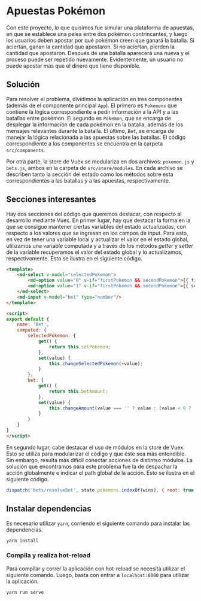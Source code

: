 # Apuestas Pokémon

Con este proyecto, lo que quisimos fue simular una plataforma de apuestas, en que se establece una pelea entre dos pokémon contrincantes, y luego los usuarios deben apostar por qué pokémon creen que ganará la batalla. Si aciertan, ganan la cantidad que apostaron. Si no aciertan, pierden la cantidad que apostaron. Después de una batalla aparecerá una nueva y el proceso puede ser repetido nuevamente. Evidentemente, un usuario no puede apostar más que el dinero que tiene disponible.

## Solución

Para resolver el problema, dividimos la aplicación en tres componentes (además de el componente principal `App`). El primero es `Pokemons` que contiene la lógica correspondiente a pedir información a la API y a las batallas entre pokémon. El segundo es `Pokemon`, que se encarga de desplegar la información de cada pokémon en la batalla, además de los mensajes relevantes durante la batalla. El último, `Bet`, se encarga de manejar la lógica relacionada a las apuestas sobre las batallas. El código correspondiente a los componentes se encuentra en la carpeta `src/components`.

Por otra parte, la store de Vuex se modulariza en dos archivos: `pokemon.js` y `bets.js`, ambos en la carpeta de `src/store/modules`. En cada archivo se describen tanto la sección del estado como los métodos sobre esta correspondientes a las batallas y a las apuestas, respectivamente.

## Secciones interesantes

Hay dos secciones del código que queremos destacar, con respecto al desarrollo mediante Vuex. En primer lugar, hay que destacar la forma en la que se consigue mantener ciertas variables del estado actualizadas, con respecto a los valores que se ingresan en los campos de input. Para esto, en vez de tener una variable local y actualizar el valor en el estado global, utilizamos una variable computada y a través de los métodos *getter* y *setter* de la variable recuperamos el valor del estado global y lo actualizamos, respectivamente. Esto se ilustra en el siguiente código.

```html
<template>
    <md-select v-model="selectedPokemon">
        <md-option value="0" v-if="firstPokemon && secondPokemon">{{ firstPokemon.name }} (1)</md-option>
        <md-option value="1" v-if="firstPokemon && secondPokemon">{{ secondPokemon.name }} (2)</md-option>
    </md-select>
    <md-input v-model="bet" type="number"/>
</template>

<script>
export default {
    name: 'Bet',
    computed: {
        selectedPokemon: {
            get() {
                return this.selPokemon;
            },
            set(value) {
                this.changeSelectedPokemon(+value);
            }
        },
        bet: {
            get() {
                return this.betAmount;
            },
            set(value) {
                this.changeAmount(value === '' ? value : (value < 0 ? '0' : (value > this.netBalance ? `${this.netBalance}` : value)));
            }
        }
    }
}
</script>
```

En segundo lugar, cabe destacar el uso de módulos en la store de Vuex. Esto se utiliza para modularizar el código y que éste sea más entendible. Sin embargo, resulta más difícil conectar acciones de distintso módulos. La solución que encontramos para este problema fue la de despachar la acción globalmente e indicar el path global de la acción. Esto se ilustra en el siguiente código.

```javascript
dispatch('bets/resolveBet', state.pokemons.indexOf(wins), { root: true });
```

## Instalar dependencias

Es necesario utilizar `yarn`, corriendo el siguiente comando para instalar las dependencias.

```
yarn install
```

### Compila y realiza hot-reload

Para compilar y correr la aplicación con hot-reload se necesita utilizar el siguiente comando. Luego, basta con entrar a `localhost:8080` para utilizar la aplicación.

```
yarn run serve
```
